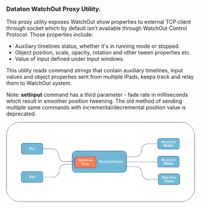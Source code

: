 ### Dataton WatchOut Proxy Utility.

This proxy utility exposes WatchOut show properties to external TCP client through socket which by default isn't available through WatchOut Control Protocol. Those properties include:
- Auxiliary timelines status, whether it's in running mode or stopped.
- Object position, scale, opacity, rotation and other tween properties etc.
- Value of input defined under Input windows.

This utility reads command strings that contain auxiliary timelines, input values and object properties sent from multiple iPads, keeps track and relay them to WatchOut system.

Note: **setInput** command has a third parameter - fade rate in milliseconds which result in smoother position tweening. The old method of sending multiple same commands with incremental/decremental position value is deprecated.

![WatchOut Proxy Connection Diagram](https://raw.githubusercontent.com/eddyyanto/WatchOut-Proxy/master/connection.png)
